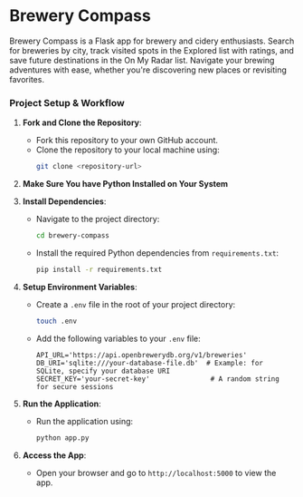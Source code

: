 # Brewery Compass
Brewery Compass is a Flask app for brewery and cidery enthusiasts. Search for breweries by city, track visited spots in the Explored list with ratings, and save future destinations in the On My Radar list. Navigate your brewing adventures with ease, whether you're discovering new places or revisiting favorites.

### Project Setup & Workflow

1. **Fork and Clone the Repository**:
   - Fork this repository to your own GitHub account.
   - Clone the repository to your local machine using:
     ```bash
     git clone <repository-url>
     ```
2. **Make Sure You have Python Installed on Your System**

3. **Install Dependencies**:
   - Navigate to the project directory:
     ```bash
     cd brewery-compass
     ```
   - Install the required Python dependencies from `requirements.txt`:
     ```bash
     pip install -r requirements.txt
     ```

4. **Setup Environment Variables**:
   - Create a `.env` file in the root of your project directory:
     ```bash
     touch .env
     ```
   - Add the following variables to your `.env` file:
     ```env
     API_URL='https://api.openbrewerydb.org/v1/breweries'
     DB_URI='sqlite:///your-database-file.db'  # Example: for SQLite, specify your database URI
     SECRET_KEY='your-secret-key'               # A random string for secure sessions
     ```

5. **Run the Application**:
   - Run the application using:
     ```bash
     python app.py
     ```

6. **Access the App**:
   - Open your browser and go to `http://localhost:5000` to view the app.